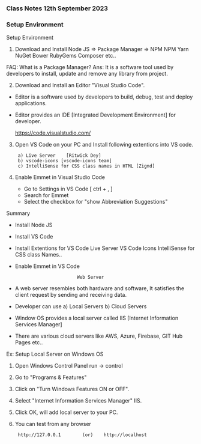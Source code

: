 ### Class Notes 12th September 2023

### Setup Environment

Setup Environment
1. Download and Install Node JS => Package Manager => NPM
            NPM
            Yarn
            NuGet
            Bower
            RubyGems
            Composer etc..

FAQ: What is a Package Manager?
Ans: It is a software tool used by developers to install, update and remove any library from project.

2. Download and Install an Editor "Visual Studio Code".
- Editor is a software used by developers to build, debug, test and deploy applications.
- Editor provides an IDE [Integrated Development Environment] for developer.

    https://code.visualstudio.com/

3. Open VS Code on your PC and Install following extentions into VS code.

        a) Live Server    [Ritwick Dey]
        b) vscode-icons [vscode-icons team]
        c) IntelliSense for CSS class names in HTML [Zignd]

4. Enable Emmet in Visual Studio Code

    - Go to Settings in VS Code    [ ctrl + , ]
    - Search for Emmet
    - Select the checkbox for
        "show Abbreviation Suggestions"




Summary
- Install Node JS
- Install VS Code
- Install Extentions for VS Code
    Live Server
    VS Code Icons
    IntelliSense for CSS class Names..
- Enable Emmet in VS Code


                             Web Server
- A web server resembles both hardware and software, It satisfies the client request by sending and receiving data.
- Developer can use
    a) Local Servers
    b) Cloud Servers
- Window OS provides a local server called IIS [Internet Information Services Manager]
- There are various cloud servers like
    AWS, Azure, Firebase, GIT Hub Pages etc..

Ex: Setup Local Server on Windows OS
1. Open Windows Control Panel
        run -> control

2. Go to "Programs & Features"

3. Click on  "Turn Windows Features ON or OFF".

4. Select "Internet Information Services Manager" IIS.

5. Click OK, will add local server to your PC.

6. You can test from any browser

        http://127.0.0.1        (or)    http://localhost